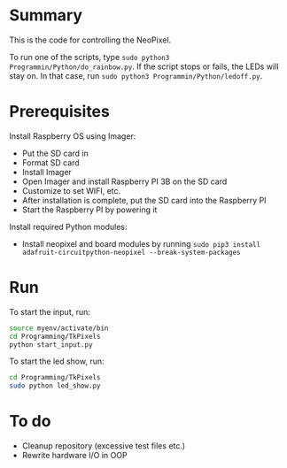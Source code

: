 # Summary
This is the code for controlling the NeoPixel.

To run one of the scripts, type `sudo python3 Programmin/Python/do_rainbow.py`.
If the script stops or fails, the LEDs will stay on. 
In that case, run `sudo python3 Programmin/Python/ledoff.py`.

# Prerequisites
Install Raspberry OS using Imager:
- Put the SD card in
- Format SD card
- Install Imager
- Open Imager and install Raspberry PI 3B on the SD card
- Customize to set WIFI, etc.
- After installation is complete, put the SD card into the Raspberry PI
- Start the Raspberry PI by powering it

Install required Python modules:
- Install neopixel and board modules by running `sudo pip3 install adafruit-circuitpython-neopixel --break-system-packages`

# Run
To start the input, run:
```bash
source myenv/activate/bin
cd Programming/TkPixels
python start_input.py
```

To start the led show, run:
```bash
cd Programming/TkPixels
sudo python led_show.py
```

# To do
- Cleanup repository (excessive test files etc.)
- Rewrite hardware I/O in OOP